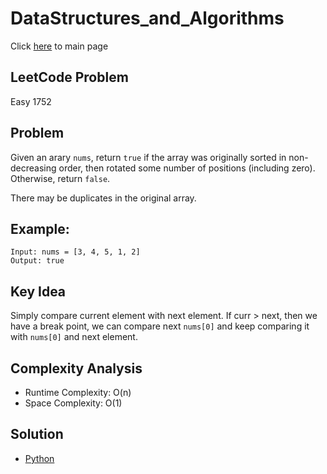 # DataStructures_and_Algorithms
Click [here](../../README.md) to main page

## LeetCode Problem
Easy 1752

## Problem
Given an arary `nums`, return `true` if the array was originally sorted in non-decreasing order, then rotated some number of positions (including zero). Otherwise, return `false`.

There may be duplicates in the original array.

## Example:
```
Input: nums = [3, 4, 5, 1, 2]
Output: true
```

## Key Idea
Simply compare current element with next element. If curr > next, then we have a break point, we can compare next `nums[0]` and keep comparing it with `nums[0]` and next element.

## Complexity Analysis
- Runtime Complexity: O(n)
- Space Complexity: O(1)

## Solution
- [Python](./solution.py)